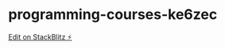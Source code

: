 # programming-courses-ke6zec

[Edit on StackBlitz ⚡️](https://stackblitz.com/edit/programming-courses-ke6zec)